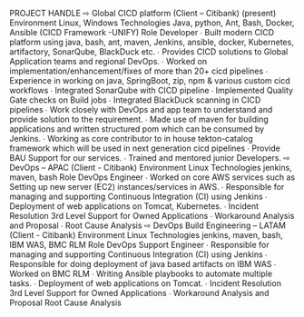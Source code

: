 PROJECT HANDLE 
⇨ Global CICD platform (Client – Citibank) (present) 
Environment Linux, Windows 
Technologies Java, python, Ant, Bash, Docker, Ansible (CICD Framework -UNIFY) Role Developer 
∙ Built modern CICD platform using java, bash, ant, maven, Jenkins, ansible, docker,  Kubernetes, artifactory, SonarQube, BlackDuck etc. 
∙ Provides CICD solutions to Global Application teams and regional DevOps. 
∙ Worked on implementation/enhancement/fixes of more than 20+ cicd pipelines ∙ Experience in working on java, SpringBoot, zip, npm & various custom cicd workflows ∙ Integrated SonarQube with CICD pipeline 
∙ Implemented Quality Gate checks on Build jobs 
∙ Integrated BlackDuck scanning in CICD pipelines 
∙ Work closely with DevOps and app team to understand and provide solution to the  requirement. 
∙ Made use of maven for building applications and written structured pom which can be  consumed by Jenkins. 
∙ Working as core contributor to in house tekton-catalog framework which will be used in  next generation cicd pipelines 
∙ Provide BAU Support for our services. 
∙ Trained and mentored junior Developers. 
⇨ DevOps – APAC (Client - Citibank) 
Environment Linux 
Technologies jenkins, maven, bash 
Role DevOps Engineer 
∙ Worked on core AWS services such as Setting up new server (EC2) instances/services in  AWS. 
∙ Responsible for managing and supporting Continuous Integration (CI) using Jenkins ∙ Deployment of web applications on Tomcat, Kubernetes. 
∙ Incident Resolution 3rd Level Support for Owned Applications 
∙ Workaround Analysis and Proposal 
∙ Root Cause Analysis 
⇨ DevOps Build Engineering – LATAM (Client - Citibank) Environment Linux 
Technologies jenkins, maven, bash, IBM WAS, BMC RLM 
Role DevOps Support Engineer 
∙ Responsible for managing and supporting Continuous Integration (CI) using Jenkins ∙ Responsible for doing deployment of java based artifacts on IBM WAS 
∙ Worked on BMC RLM 
∙ Writing Ansible playbooks to automate multiple tasks. 
∙ Deployment of web applications on Tomcat. 
∙ Incident Resolution 3rd Level Support for Owned Applications 
∙ Workaround Analysis and Proposal Root Cause Analysis 
